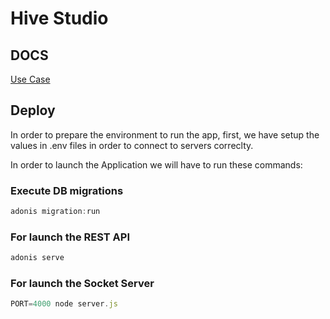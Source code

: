 # Hive Studio

## DOCS
[Use Case](./docs/Readme.md)
## Deploy
In order to prepare the environment to run the app, first, we have setup the values in .env files in order to connect to servers correclty.


In order to launch the Application we will have to run these commands:

### Execute DB migrations
```javascript
adonis migration:run
```

### For launch the REST API
```javascript
adonis serve 
```

### For launch the Socket Server
```javascript
PORT=4000 node server.js
```
